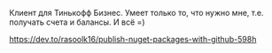 ﻿Клиент для Тинькофф Бизнес. Умеет только то, что нужно мне, т.е. получать счета и балансы. И всё =)

https://dev.to/rasoolk16/publish-nuget-packages-with-github-598h